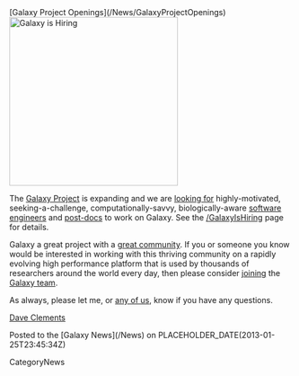 <div class='newsItemHeader'>[Galaxy Project Openings](/News/GalaxyProjectOpenings)</div>

<div class='right'><a href='/GalaxyIsHiring'><img src='/GalaxyIsHiring/GalaxyIsHiringWordCloud2.png' alt='Galaxy is Hiring' width="300" /></a></div>

The [Galaxy Project](http://galaxyproject.org/) is expanding and we are [looking for](/GalaxyIsHiring) highly-motivated, seeking-a-challenge, computationally-savvy, biologically-aware [software engineers](/GalaxyIsHiring#software-engineers) and [post-docs](/GalaxyIsHiring) to work on Galaxy. See the [/GalaxyIsHiring](/GalaxyIsHiring) page for details.

Galaxy a great project with a [great community](/Events/GCC2013). If you or someone you know would be interested in working with this thriving community on a rapidly evolving high performance platform that is used by thousands of researchers around the world every day, then please consider [joining](/GalaxyIsHiring) the [Galaxy team](/GalaxyTeam).

As always, please let me, or [any of us](/GalaxyTeam), know if you have any questions.

[Dave Clements](/DaveClements)

<div class='newsItemFooter'>Posted to the [Galaxy News](/News) on PLACEHOLDER_DATE(2013-01-25T23:45:34Z)</div>

CategoryNews
